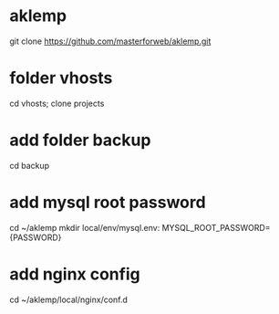 # aklemp
git clone https://github.com/masterforweb/aklemp.git

# folder vhosts
cd vhosts;
clone projects


# add folder backup
cd backup

# add mysql root password
cd ~/aklemp
mkdir local/env/mysql.env:
MYSQL_ROOT_PASSWORD={PASSWORD}

# add nginx config
cd ~/aklemp/local/nginx/conf.d





